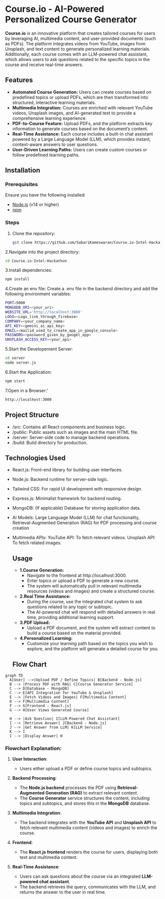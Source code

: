 # Course.io - AI-Powered Personalized Course Generator

**Course.io** is an innovative platform that creates tailored courses for users by leveraging AI, multimedia content, and user-provided documents (such as PDFs). The platform integrates videos from YouTube, images from Unsplash, and text content to generate personalized learning materials. Additionally, each course comes with an LLM-powered chat assistant, which allows users to ask questions related to the specific topics in the course and receive real-time answers.

## Features

- **Automated Course Generation:** Users can create courses based on predefined topics or upload PDFs, which are then transformed into structured, interactive learning materials.
- **Multimedia Integration:** Courses are enriched with relevant YouTube videos, Unsplash images, and AI-generated text to provide a comprehensive learning experience.
- **PDF-to-Course Feature:** Upload PDFs, and the platform extracts key information to generate courses based on the document’s content.
- **Real-Time Assistance:** Each course includes a built-in chat assistant powered by a Large Language Model (LLM), which provides instant, context-aware answers to user questions.
- **User-Driven Learning Paths:** Users can create custom courses or follow predefined learning paths.

## Installation

### Prerequisites

Ensure you have the following installed:

- [Node.js](https://nodejs.org/) (v14 or higher)
- [npm](https://www.npmjs.com/)

### Steps

1. Clone the repository:

   ```bash
   git clone https://github.com/SabariKameswaran/Course.io-Intel-Hackathon.git
   ```
2.Navigate into the project directory:
  ```bash
  cd Course.io-Intel-Hackathon
```
3.Install dependencies:
```bash
npm install
```
4.Create an env file:
Create a .env file in the backend directory and add the following environment variables:
```bash
PORT=5000
MONGODB_URI=<your_uri>
WEBSITE_URL='http://localhost:3000'
LOGO=<Logo_link_through_firebase>
COMPANY=<your_company_name>
API_KEY=<gemini_ai_api_key>
EMAIL=<mailid_used_to_create_app_in_google_console>
PASSWORD=<password_given_by_googel_app>
UNSPLASH_ACCESS_KEY=<your_api>
```
5.Start the Developement Server:
```bash
cd server
node server.js
```
6.Start the Application:
```bash
npm start
```
7.Open in a Browser:'
```bash
http://localhost:3000
```

## Project Structure
- /src: Contains all React components and business logic.
- /public: Public assets such as images and the main HTML file.
- /server: Server-side code to manage backend operations.
- /build: Build directory for production.

## Technologies Used
- React.js: Front-end library for building user interfaces.
- Node.js: Backend runtime for server-side logic.
- Tailwind CSS: For rapid UI development with responsive design.
- Express.js: Minimalist framework for backend routing.
- MongoDB: (If applicable) Database for storing application data.
- AI Models: Large Language Model (LLM) for chat functionality, Retrieval-Augmented Generation (RAG) for PDF processing and course creation
- Multimedia APIs:
    YouTube API: To fetch relevant videos.
    Unsplash API: To fetch related images.

  ## Usage
  - **1.Course Generation:**
      - Navigate to the frontend at http://localhost:3000.
      - Enter topics or upload a PDF to generate a new course.
      - The system will automatically pull in relevant multimedia resources (videos and images) and create a structured course.
   - **2.Real Time Assistance:**
      - During the course, use the integrated chat system to ask questions related to any topic or subtopic.
      - The AI-powered chat will respond with detailed answers in real time, providing additional learning support.
   - **3.PDF Upload:**
      - Upload a PDF document, and the system will extract content to build a course based on the material provided.
   - **4.Personalized Learning:**
      - Customize your learning path based on the topics you wish to explore, and the platform will generate a detailed course for you.

  ## Flow Chart
```mermaid
graph TD
  A[User] -->|Upload PDF / Define Topics| B[Backend - Node.js]
  B --> |Process PDF with RAG| C[Course Generator Service]
  C --> D[Database - MongoDB]
  C --> E[API Integration for YouTube & Unsplash]
  E --> |Fetch Videos and Images| F[Multimedia Content]
  D --> F[Multimedia Content]
  F --> G[Frontend - React.js]
  G --> H[User Views Generated Course]

  H --> |Ask Question| I[LLM-Powered Chat Assistant]
  I --> |Retrieve Answer| J[Backend - Node.js]
  J --> |Get Answer from LLM| K[LLM Service]
  K --> I
  I --> |Display Answer| H
```


### **Flowchart Explanation**:

1. **User Interaction**:
   - Users either upload a PDF or define course topics and subtopics.
   
2. **Backend Processing**:
   - The **Node.js backend** processes the PDF using **Retrieval-Augmented Generation (RAG)** to extract relevant content.
   - The **Course Generator** service structures the content, including topics and subtopics, and stores this in the **MongoDB** database.

3. **Multimedia Integration**:
   - The backend integrates with the **YouTube API** and **Unsplash API** to fetch relevant multimedia content (videos and images) to enrich the course.

4. **Frontend**:
   - The **React.js frontend** renders the course for users, displaying both text and multimedia content.

5. **Real-Time Assistance**:
   - Users can ask questions about the course via an integrated **LLM-powered chat assistant**.
   - The backend retrieves the query, communicates with the LLM, and returns the answer to the user in real time.

